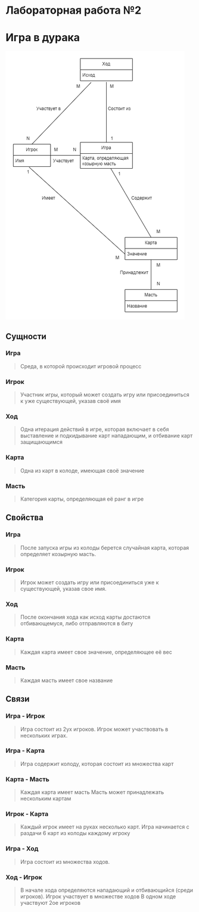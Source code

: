# Лабораторная работа №2
# Игра в дурака

![alt text](<./images/erdd.png>)
## Сущности 
### Игра
> Среда, в которой происходит игровой процесс

### Игрок
> Участник игры, который может создать игру или присоединиться к уже существующей, указав своё имя

### Ход
> Одна итерация действий в игре, которая включает в себя выставление и подкидывание карт нападающим, и отбивание карт защищающимся

### Карта
> Одна из карт в колоде, имеющая своё значение

### Масть
> Категория карты, определяющая её ранг в игре

## Свойства
### Игра
> После запуска игры из колоды берется случайная карта, которая определяет козырную масть.

### Игрок
> Игрок может создать игру или присоединиться уже к существующей, указав свое имя. 

### Ход
> После окончания хода как исход карты достаются отбивающемуся, либо отправляются в биту

### Карта
> Каждая карта имеет свое значение, определяющее её вес

### Масть
> Каждая масть имеет свое название

## Связи
### Игра - Игрок
> Игра состоит из 2ух игроков.
> Игрок может участвовать в нескольких играх.

### Игра - Карта
> Игра содержит колоду, которая состоит из множества карт

### Карта - Масть
> Каждая карта имеет масть
> Масть может принадлежать нескольким картам

### Игрок - Карта 
> Каждый игрок имеет на руках несколько карт. Игра начинается с раздачи 6 карт из колоды каждому игроку

### Игра - Ход 
> Игра состоит из множества ходов. 

### Ход - Игрок
> В начале хода определяются нападающий и отбивающийся (среди игроков).
> Игрок участвует в множестве ходов
> В одном ходе участвуют 2ое игроков



